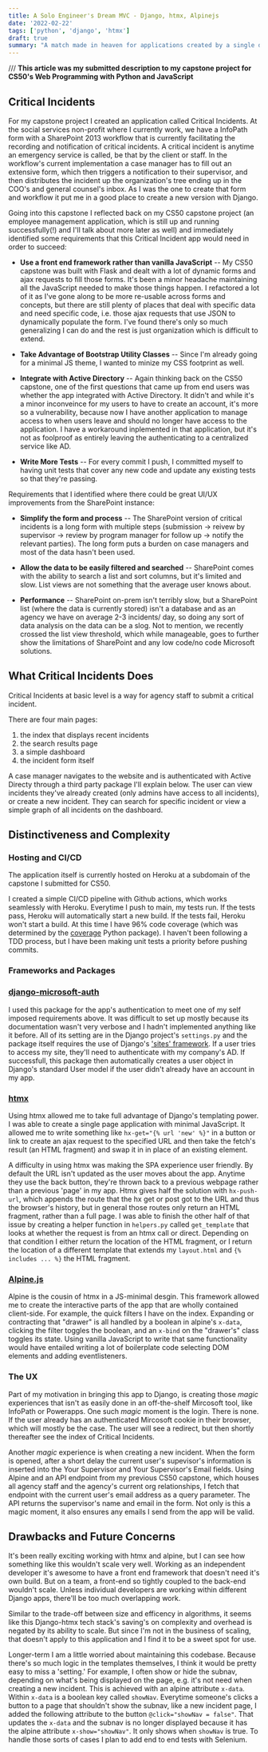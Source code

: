 ```yaml
---
title: A Solo Engineer's Dream MVC - Django, htmx, Alpinejs
date: '2022-02-22'
tags: ['python', 'django', 'htmx']
draft: true
summary: "A match made in heaven for applications created by a single developer, taking full advantage of Django's templating and organization."
---
```


/// **This article was my submitted description to my capstone project for CS50's Web Programming with Python and JavaScript**

## Critical Incidents

For my capstone project I created an application called Critical Incidents. At the social services non-profit where I currently work, we have a InfoPath form with a SharePoint 2013 workflow that is currently facilitating the recording and notification of critical incidents. A critical incident is anytime an emergency service is called, be that by the client or staff. In the workflow's current implementation a case manager has to fill out an extensive form, which then triggers a notification to their supervisor, and then distributes the incident up the organization's tree ending up in the COO's and general counsel's inbox. As I was the one to create that form and workflow it put me in a good place to create a new version with Django.

Going into this capstone I reflected back on my CS50 capstone project (an employee management application, which is still up and running successfully(!) and I'll talk about more later as well) and immediately identified some requirements that this Critical Incident app would need in order to succeed:

- **Use a front end framework rather than vanilla JavaScript** -- My CS50 capstone was built with Flask and dealt with a lot of dynamic forms and ajax requests to fill those forms. It's been a minor headache maintaining all the JavaScript needed to make those things happen. I refactored a lot of it as I've gone along to be more re-usable across forms and concepts, but there are still plenty of places that deal with specific data and need specific code, i.e. those ajax requests that use JSON to dynamically populate the form. I've found there's only so much generalizing I can do and the rest is just organization which is difficult to extend.

- **Take Advantage of Bootstrap Utility Classes** -- Since I'm already going for a minimal JS theme, I wanted to minize my CSS footprint as well.

- **Integrate with Active Directory** -- Again thinking back on the CS50 capstone, one of the first questions that came up from end users was whether the app integrated with Active Directory. It didn't and while it's a minor inconveince for my users to have to create an account, it's more so a vulnerability, because now I have another application to manage access to when users leave and should no longer have access to the application. I have a workaround inplemented in that application, but it's not as foolproof as entirely leaving the authenticating to a centralized service like AD.

- **Write More Tests** -- For every commit I push, I committed myself to having unit tests that cover any new code and update any existing tests so that they're passing.

Requirements that I identified where there could be great UI/UX improvements from the SharePoint instance:

- **Simplify the form and process** -- The SharePoint version of critical incidents is a long form with multiple steps (submission -> reivew by supervisor -> review by program manager for follow up -> notify the relevant parties). The long form puts a burden on case managers and most of the data hasn't been used.

- **Allow the data to be easily filtered and searched** -- SharePoint comes with the ability to search a list and sort columns, but it's limited and slow. List views are not something that the average user knows about.

- **Performance** -- SharePoint on-prem isn't terribly slow, but a SharePoint list (where the data is currently stored) isn't a database and as an agency we have on average 2-3 incidents/ day, so doing any sort of data analysis on the data can be a slog. Not to mention, we recently crossed the list view threshold, which while manageable, goes to further show the limitations of SharePoint and any low code/no code Microsoft solutions.

## What Critical Incidents Does

Critical Incidents at basic level is a way for agency staff to submit a critical incident.

There are four main pages:

1. the index that displays recent incidents
2. the search results page
3. a simple dashboard
4. the incident form itself

A case manager navigates to the website and is authenticated with Active Directy through a third party package I'll explain below. The user can view incidents they've already created (only admins have access to all incidents), or create a new incident. They can search for specific incident or view a simple graph of all incidents on the dashboard.

## Distinctiveness and Complexity

### Hosting and CI/CD

The application itself is currently hosted on Heroku at a subdomain of the capstone I submitted for CS50.

I created a simple CI/CD pipeline with Github actions, which works seamlessly with Heroku. Everytime I push to main, my tests run. If the tests pass, Heroku will automatically start a new build. If the tests fail, Heroku won't start a build. At this time I have 96% code coverage (which was determined by the [coverage](https://pypi.org/project/coverage/) Python package). I haven't been following a TDD process, but I have been making unit tests a priority before pushing commits.

### Frameworks and Packages

### [django-microsoft-auth](https://pypi.org/project/django-microsoft-auth/)

I used this package for the app's authentication to meet one of my self imposed requirements above. It was difficult to set up mostly because its documentation wasn't very verbose and I hadn't implemented anything like it before. All of its setting are in the Django project's `settings.py` and the package itself requires the use of Django's ['sites' framework](https://docs.djangoproject.com/en/4.0/ref/contrib/sites/#enabling-the-sites-framework). If a user tries to access my site, they'll need to authenticate with my company's AD. If successfull, this package then automatically creates a user object in Django's standard User model if the user didn't already have an account in my app.

### [htmx](https://htmx.org/)

Using htmx allowed me to take full advantage of Django's templating power. I was able to create a single page application with minimal JavaScript. It allowed me to write something like `hx-get="{% url 'new' %}"` in a button or link to create an ajax request to the specified URL and then take the fetch's result (an HTML fragment) and swap it in in place of an existing element.

A difficulty in using htmx was making the SPA experience user friendly. By default the URL isn't updated as the user moves about the app. Anytime they use the back button, they're thrown back to a previous webpage rather than a previous 'page' in my app. Htmx gives half the solution with `hx-push-url`, which appends the route that the hx get or post got to the URL and thus the browser's history, but in general those routes only return an HTML fragment, rather than a full page. I was able to finish the other half of that issue by creating a helper function in `helpers.py` called `get_template` that looks at whether the request is from an htmx call or direct. Depending on that condition I either return the location of the HTML fragment, or I return the location of a different template that extends my `layout.html` and `{% includes ... %}` the HTML fragment.

### [Alpine.js](https://alpinejs.dev/)

Alpine is the cousin of htmx in a JS-minimal desgin. This framework allowed me to create the interactive parts of the app that are wholly contained client-side. For example, the quick filters I have on the index. Expanding or contracting that "drawer" is all handled by a boolean in alpine's `x-data`, clicking the filter toggles the boolean, and an `x-bind` on the "drawer's" class toggles its state. Using vanilla JavaScript to write that same functionality would have entailed writing a lot of boilerplate code selecting DOM elements and adding eventlisteners.

### The UX

Part of my motivation in bringing this app to Django, is creating those _magic_ experiences that isn't as easily done in an off-the-shelf Mircosoft tool, like InfoPath or Powerapps. One such _magic_ moment is the login. There is none. If the user already has an authenticated Mircosoft cookie in their browser, which will mostly be the case. The user will see a redirect, but then shortly thereafter see the index of Critical Incidents.

Another _magic_ experience is when creating a new incident. When the form is opened, after a short delay the current user's supevisor's information is inserted into the Your Supervisor and Your Supervisor's Email fields. Using Alpine and an API endpoint from my previous CS50 capstone, which houses all agency staff and the agency's current org relationships, I fetch that endpoint with the current user's email address as a query parameter. The API returns the supervisor's name and email in the form. Not only is this a magic moment, it also ensures any emails I send from the app will be valid.

## Drawbacks and Future Concerns

It's been really exciting working with htmx and alpine, but I can see how something like this wouldn't scale very well. Working as an independent developer it's awesome to have a front end framework that doesn't need it's own build. But on a team, a front-end so tightly coupled to the back-end wouldn't scale. Unless individual developers are working within different Django apps, there'll be too much overlapping work.

Similar to the trade-off between size and efficency in algorithms, it seems like this Django-htmx tech stack's saving's on complexity and overhead is negated by its ability to scale. But since I'm not in the business of scaling, that doesn't apply to this application and I find it to be a sweet spot for use.

Longer-term I am a little worried about maintaining this codebase. Because there's so much logic in the templates themselves, I think it would be pretty easy to miss a 'setting.' For example, I often show or hide the subnav, depending on what's being displayed on the page, e.g. it's not need when creating a new incident. This is achieved with an alpine attribute `x-data`. Within `x-data` is a boolean key called `showNav`. Everytime someone's clicks a button to a page that shouldn't show the subnav, like a new incident page, I added the following attribute to the button `@click="showNav = false"`. That updates the `x-data` and the subnav is no longer displayed because it has the alpine attribute `x-show="showNav"`. It only shows when `showNav` is true. To handle those sorts of cases I plan to add end to end tests with Selenium.
